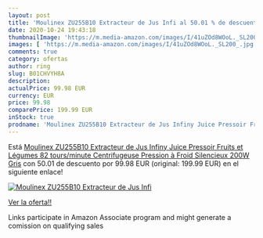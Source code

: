 ```yaml
---
layout: post
title: 'Moulinex ZU255B10 Extracteur de Jus Infi al 50.01 % de descuento'
date: 2020-10-24 19:43:18
thumbnailImage: 'https://m.media-amazon.com/images/I/41uZOd8WOoL._SL200_.jpg'
images: [ 'https://m.media-amazon.com/images/I/41uZOd8WOoL._SL200_.jpg' ]
comments: true
category: ofertas
author: ring
slug: B01CHVYH8A
description:
actualPrice: 99.98 EUR
currency: EUR
price: 99.98
comparePrice: 199.99 EUR
inStock: true
prodname: 'Moulinex ZU255B10 Extracteur de Jus Infiny Juice Pressoir Fruits et Légumes 82 tours/minute Centrifugeuse Pression à Froid Silencieux 200W Gris'
---
```


Está [Moulinex ZU255B10 Extracteur de Jus Infiny Juice Pressoir Fruits et Légumes 82 tours/minute Centrifugeuse Pression à Froid Silencieux 200W Gris](https://www.amazon.fr/dp/B01CHVYH8A/?tag=tolees0d-21) con 50.01 de descuento por 99.98 EUR (original: 199.99 EUR) en el siguiente enlace!

[![Moulinex ZU255B10 Extracteur de Jus Infi](https://m.media-amazon.com/images/I/41uZOd8WOoL._SL200_.jpg)](https://www.amazon.fr/dp/B01CHVYH8A/?tag=tolees0d-21)

[Ver la oferta!!](https://www.amazon.fr/dp/B01CHVYH8A/?tag=tolees0d-21)

Links participate in Amazon Associate program and might generate a comission on qualifying sales


